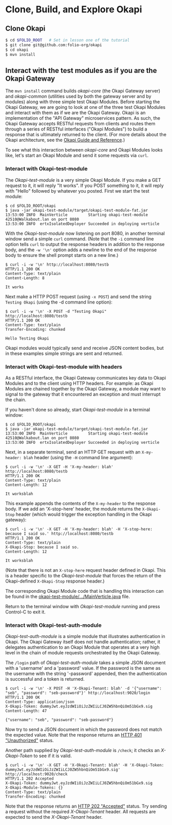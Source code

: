 # Clone, Build, and Explore Okapi

## Clone Okapi

```bash
$ cd $FOLIO_ROOT   # Set in lesson one of the tutorial
$ git clone git@github.com:folio-org/okapi
$ cd okapi
$ mvn install
```

## Interact with the test modules as if you are the Okapi Gateway
The `mvn install` command builds _okapi-core_ (the Okapi Gateway server) and _okapi-common_ (utilities used by both the gateway server and by modules) along with three simple test Okapi Modules.
Before starting the Okapi Gateway, we are going to look at one of the three test Okapi Modules and interact with them as if we are the Okapi Gateway.
Okapi is an implementation of the "API Gateway" microservices pattern.
As such, the Okapi Gateway accepts RESTful requests from clients and routes them through a series of RESTful interfaces ("Okapi Modules") to build a response that is ultimately returned to the client.
(For more details about the Okapi architecture, see the [Okapi Guide and Reference](https://github.com/folio-org/okapi/blob/master/doc/guide.md#architecture).)

To see what this interaction between _okapi-core_ and Okapi Modules looks like, let's start an Okapi Module and send it some requests via `curl`.

### Interact with Okapi-test-module
The _Okapi-test-module_ is a very simple Okapi Module.
If you make a GET request to it, it will reply "It works".
If you POST something to it, it will reply with "Hello" followed by whatever you posted.
First we start the test module:

```shell
$ cd $FOLIO_ROOT/okapi
$ java -jar okapi-test-module/target/okapi-test-module-fat.jar
13:53:00 INFO  MainVerticle         Starting okapi-test-module 42510@Walkabout.lan on port 8080
13:53:00 INFO  ertxIsolatedDeployer Succeeded in deploying verticle
```

With the _Okapi-test-module_ now listening on port 8080, in another terminal window send a simple `curl` command.
(Note that the `-i` command line option tells `curl` to output the response headers in addition to the response body, and the `-w '\n'` option adds a newline to the end of the response body to ensure the shell prompt starts on a new line.)

```shell
$ curl -i -w '\n' http://localhost:8080/testb
HTTP/1.1 200 OK
Content-Type: text/plain
Content-Length: 8

It works
```

Next make a HTTP POST request (using `-x POST`) and send the string `Testing Okapi` (using the -d command line option):

```shell
$ curl -i -w '\n' -X POST -d "Testing Okapi" http://localhost:8080/testb
HTTP/1.1 200 OK
Content-Type: text/plain
Transfer-Encoding: chunked

Hello Testing Okapi
```

Okapi modules would typically send and receive JSON content bodies, but in these examples simple strings are sent and returned.

### Interact with Okapi-test-module with headers
As a RESTful interface, the Okapi Gateway communicates key data to Okapi Modules and to the client using HTTP headers.
For example: as Okapi Modules are chained together by the Okapi Gateway, a module may want to signal to the gateway that it encountered an exception and must interrupt the chain.

If you haven't done so already, start _Okapi-test-module_ in a terminal window:

```shell
$ cd $FOLIO_ROOT/okapi
$ java -jar okapi-test-module/target/okapi-test-module-fat.jar
13:53:00 INFO  MainVerticle         Starting okapi-test-module 42510@Walkabout.lan on port 8080
13:53:00 INFO  ertxIsolatedDeployer Succeeded in deploying verticle
```

Next, in a separate terminal, send an HTTP GET request with an `X-my-header: blah` header (using the `-H` command line argument):

```shell
$ curl -i -w '\n' -X GET -H 'X-my-header: blah' http://localhost:8080/testb
HTTP/1.1 200 OK
Content-Type: text/plain
Content-Length: 12

It worksblah
```

This example appends the contents of the `X-my-header` to the response body.
If we add an 'X-stop-here' header, the module returns the `X-Okapi-Stop` header (which would trigger the exception handling in the Okapi gateway):

```shell
$ curl -i -w '\n' -X GET -H 'X-my-header: blah' -H 'X-stop-here: because I said so.' http://localhost:8080/testb
HTTP/1.1 200 OK
Content-Type: text/plain
X-Okapi-Stop: because I said so.
Content-Length: 12

It worksblah
```

(Note that there is not an `X-stop-here` request header defined in Okapi.  This is a header specific to the _Okapi-test-module_ that forces the return of the Okapi-defined `X-Okapi-Stop` response header.)

The corresponding Okapi Module code that is handling this interaction can be found in the [okapi-test-module/.../MainVerticle.java]( https://github.com/folio-org/okapi/blob/master/okapi-test-module/src/main/java/org/folio/okapi/sample/MainVerticle.java) file.

Return to the terminal window with _Okapi-test-module_ running and press Control-C to exit it.

### Interact with Okapi-test-auth-module
_Okapi-test-auth-module_ is a simple module that illustrates authentication in Okapi.
The Okapi Gateway itself does not handle authentication; rather, it delegates authentication to an Okapi Module that operates at a very high level in the chain of module requests orchestrated by the Okapi Gateway.

The `/login` path of _Okapi-test-auth-module_ takes a simple JSON document with a 'username' and a 'password' value.
If the password is the same as the username with the string '-password' appended, then the authentication is successful and a token is returned.

```shell
$ curl -i -w '\n' -X POST -H 'X-Okapi-Tenant: blah' -d '{"username": "seb", "password": "seb-password"}' http://localhost:9020/login
HTTP/1.1 200 OK
Content-Type: application/json
X-Okapi-Token: dummyJwt.eyJzdWIiOiJzZWIiLCJ0ZW5hbnQiOm51bGx9.sig
Content-Length: 47

{"username": "seb", "password": "seb-password"}
```

Now try to send a JSON document in which the password does not match the expected value.
Note that the response returns an [HTTP 401 "Unauthorized"](https://http.cat/401) status.

Another path supplied by _Okapi-test-auth-module_ is `/check`; it checks an _X-Okapi-Token_ to see if it is valid.
```shell
$ curl -i -w '\n' -X GET -H 'X-Okapi-Tenant: blah' -H 'X-Okapi-Token: dummyJwt.eyJzdWIiOiJzZWIiLCJ0ZW5hbnQiOm51bGx9.sig' http://localhost:9020/check
HTTP/1.1 202 Accepted
X-Okapi-Token: dummyJwt.eyJzdWIiOiJzZWIiLCJ0ZW5hbnQiOm51bGx9.sig
X-Okapi-Module-Tokens: {}
Content-Type: text/plain
Transfer-Encoding: chunked
```

Note that the response returns an [HTTP 202 "Accepted"](https://httpstatusdogs.com/202-accepted) status.
Try sending a request without the required _X-Okapi-Tenant_ header.
All requests are expected to send the _X-Okapi-Tenant_ header.
